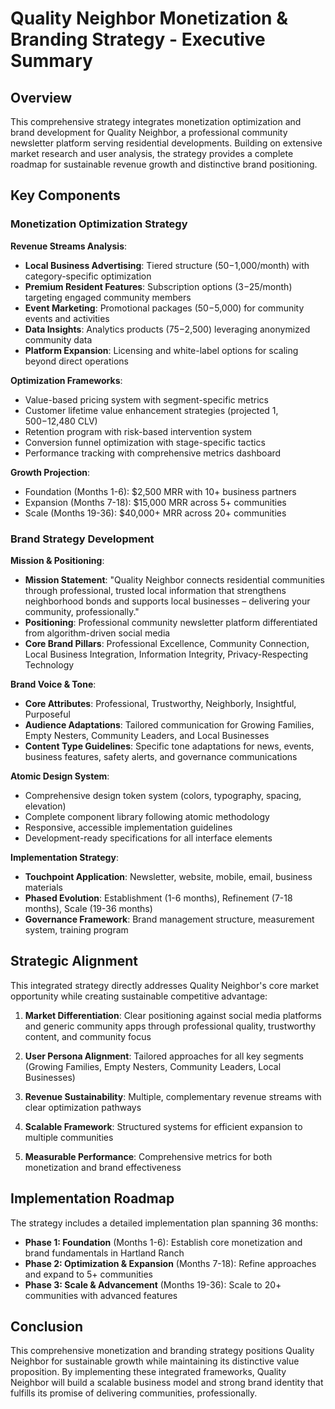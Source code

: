 # Quality Neighbor Monetization & Branding Strategy - Executive Summary

## Overview

This comprehensive strategy integrates monetization optimization and brand development for Quality Neighbor, a professional community newsletter platform serving residential developments. Building on extensive market research and user analysis, the strategy provides a complete roadmap for sustainable revenue growth and distinctive brand positioning.

## Key Components

### Monetization Optimization Strategy

**Revenue Streams Analysis**:
- **Local Business Advertising**: Tiered structure ($50-$1,000/month) with category-specific optimization
- **Premium Resident Features**: Subscription options ($3-$25/month) targeting engaged community members
- **Event Marketing**: Promotional packages ($50-$5,000) for community events and activities
- **Data Insights**: Analytics products ($75-$2,500) leveraging anonymized community data
- **Platform Expansion**: Licensing and white-label options for scaling beyond direct operations

**Optimization Frameworks**:
- Value-based pricing system with segment-specific metrics
- Customer lifetime value enhancement strategies (projected $1,500-$12,480 CLV)
- Retention program with risk-based intervention system
- Conversion funnel optimization with stage-specific tactics
- Performance tracking with comprehensive metrics dashboard

**Growth Projection**:
- Foundation (Months 1-6): $2,500 MRR with 10+ business partners
- Expansion (Months 7-18): $15,000 MRR across 5+ communities
- Scale (Months 19-36): $40,000+ MRR across 20+ communities

### Brand Strategy Development

**Mission & Positioning**:
- **Mission Statement**: "Quality Neighbor connects residential communities through professional, trusted local information that strengthens neighborhood bonds and supports local businesses – delivering your community, professionally."
- **Positioning**: Professional community newsletter platform differentiated from algorithm-driven social media
- **Core Brand Pillars**: Professional Excellence, Community Connection, Local Business Integration, Information Integrity, Privacy-Respecting Technology

**Brand Voice & Tone**:
- **Core Attributes**: Professional, Trustworthy, Neighborly, Insightful, Purposeful
- **Audience Adaptations**: Tailored communication for Growing Families, Empty Nesters, Community Leaders, and Local Businesses
- **Content Type Guidelines**: Specific tone adaptations for news, events, business features, safety alerts, and governance communications

**Atomic Design System**:
- Comprehensive design token system (colors, typography, spacing, elevation)
- Complete component library following atomic methodology
- Responsive, accessible implementation guidelines
- Development-ready specifications for all interface elements

**Implementation Strategy**:
- **Touchpoint Application**: Newsletter, website, mobile, email, business materials
- **Phased Evolution**: Establishment (1-6 months), Refinement (7-18 months), Scale (19-36 months)
- **Governance Framework**: Brand management structure, measurement system, training program

## Strategic Alignment

This integrated strategy directly addresses Quality Neighbor's core market opportunity while creating sustainable competitive advantage:

1. **Market Differentiation**: Clear positioning against social media platforms and generic community apps through professional quality, trustworthy content, and community focus

2. **User Persona Alignment**: Tailored approaches for all key segments (Growing Families, Empty Nesters, Community Leaders, Local Businesses)

3. **Revenue Sustainability**: Multiple, complementary revenue streams with clear optimization pathways

4. **Scalable Framework**: Structured systems for efficient expansion to multiple communities

5. **Measurable Performance**: Comprehensive metrics for both monetization and brand effectiveness

## Implementation Roadmap

The strategy includes a detailed implementation plan spanning 36 months:

- **Phase 1: Foundation** (Months 1-6): Establish core monetization and brand fundamentals in Hartland Ranch
- **Phase 2: Optimization & Expansion** (Months 7-18): Refine approaches and expand to 5+ communities
- **Phase 3: Scale & Advancement** (Months 19-36): Scale to 20+ communities with advanced features

## Conclusion

This comprehensive monetization and branding strategy positions Quality Neighbor for sustainable growth while maintaining its distinctive value proposition. By implementing these integrated frameworks, Quality Neighbor will build a scalable business model and strong brand identity that fulfills its promise of delivering communities, professionally.